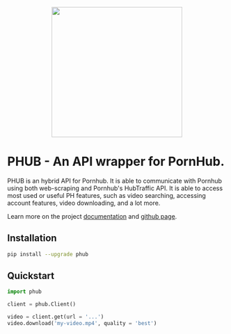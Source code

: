 <p align="center">
  <img width="300" src="https://raw.githubusercontent.com/Egsagon/PHUB/master/assets/logo.svg">
</p>

# PHUB - An API wrapper for PornHub.

PHUB is an hybrid API for Pornhub. It is able to communicate with Pornhub
using both web-scraping and Pornhub's HubTraffic API. It is
able to access most used or useful PH features, such as video searching,
accessing account features, video downloading, and a lot more.

Learn more on the project [documentation](https://phub.readthedocs.io) and
[github page](https://github.com/Egsagon/PHUB).

## Installation

```sh
pip install --upgrade phub
```

## Quickstart

```python
import phub

client = phub.Client()

video = client.get(url = '...')
video.download('my-video.mp4', quality = 'best')
```

